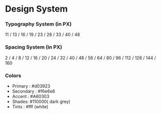# Design System

### Typography System (in PX)

11 / 13 / 16 / 19 / 23 / 28 / 33 / 40 / 48

### Spacing System (in PX)

2 / 4 / 8 / 12 / 16 / 20 / 24 / 32 / 40 / 48 / 56 / 64 / 80 / 96 / 112 / 128 / 144 / 160

### Colors

- Primary : #d03923
- Secondary : #f6e6e6
- Accent : #A60303
- Shades: #110000( dark grey)
- Tints : #fff (white)
